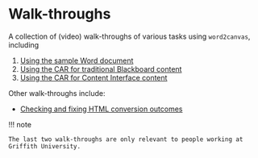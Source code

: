 # Walk-throughs

A collection of (video) walk-throughs of various tasks using ```word2canvas```, including

1. [Using the sample Word document](using-the-sample.md)
2. [Using the CAR for traditional Blackboard content](blackboard-car.md)
3. [Using the CAR for Content Interface content](ci-car.md)

Other walk-throughs include:

- [Checking and fixing HTML conversion outcomes](html-check.md)


!!! note

    The last two walk-throughs are only relevant to people working at Griffith University.
